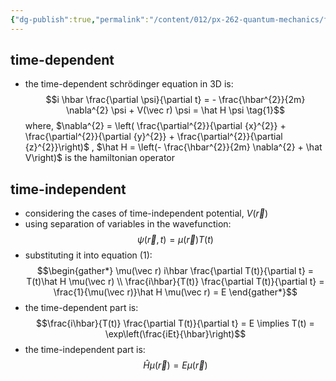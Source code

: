 ```yaml
---
{"dg-publish":true,"permalink":"/content/012/px-262-quantum-mechanics/f-3-d-systems/px-262-f1-the-schroedinger-equation-in-3-d/","created":"2024-11-25T10:50:32.000+00:00","updated":"2024-11-26T01:08:12.509+00:00"}
---
```


## time-dependent
- the time-dependent schrödinger equation in 3D is:
  $$i \hbar \frac{\partial \psi}{\partial t} = - \frac{\hbar^{2}}{2m} \nabla^{2} \psi + V(\vec r) \psi = \hat H \psi \tag{1}$$
	where, 
		$\nabla^{2} = \left( \frac{\partial^{2}}{\partial {x}^{2}} + \frac{\partial^{2}}{\partial {y}^{2}} + \frac{\partial^{2}}{\partial {z}^{2}}\right)$ ,
		$\hat H = \left(- \frac{\hbar^{2}}{2m} \nabla^{2} + \hat V\right)$ is the hamiltonian operator
## time-independent
- considering the cases of time-independent potential, $V(\vec r)$
- using separation of variables in the wavefunction: 
  $$\psi (\vec r, t) = \mu (\vec r) T(t)$$
- substituting it into equation $(1):$ 
$$\begin{gather*}
	\mu(\vec r) i\hbar \frac{\partial T(t)}{\partial t} = T(t)\hat H \mu(\vec r) \\
	\frac{i\hbar}{T(t)} \frac{\partial T(t)}{\partial t} = \frac{1}{\mu(\vec r)}\hat H \mu(\vec r) = E
\end{gather*}$$
- the time-dependent part is: 
  $$\frac{i\hbar}{T(t)} \frac{\partial T(t)}{\partial t} = E \implies T(t) = \exp\left(\frac{iEt}{\hbar}\right)$$
- the time-independent part is: 
  $$\hat H \mu(\vec r) = E \mu(\vec r)$$